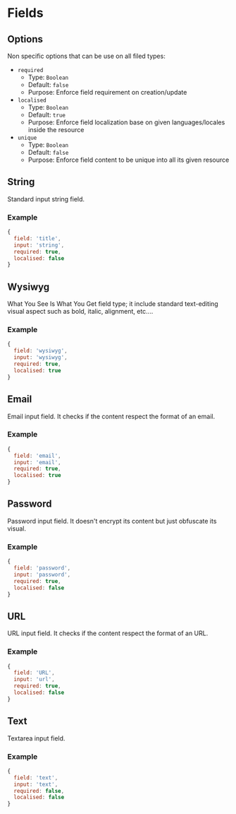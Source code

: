 # Fields

## Options
Non specific options that can be use on all filed types:

- `required`
  - Type: `Boolean`
  - Default: `false`
  - Purpose: Enforce field requirement on creation/update
- `localised`
  - Type: `Boolean`
  - Default: `true`
  - Purpose: Enforce field localization base on given languages/locales inside the resource
- `unique`
  - Type: `Boolean`
  - Default: `false`
  - Purpose: Enforce field content to be unique into all its given resource


## String
Standard input string field.

### Example
``` JavaScript
{
  field: 'title',
  input: 'string',
  required: true,
  localised: false
}
```
## Wysiwyg
What You See Is What You Get field type; it include standard text-editing visual aspect such as bold, italic, alignment, etc....

### Example
``` JavaScript
{
  field: 'wysiwyg',
  input: 'wysiwyg',
  required: true,
  localised: true
}
```

## Email
Email input field. It checks if the content respect the format of an email.

### Example
``` JavaScript
{
  field: 'email',
  input: 'email',
  required: true,
  localised: true
}
```

## Password
Password input field. It doesn't encrypt its content but just obfuscate its visual.

### Example
``` JavaScript
{
  field: 'password',
  input: 'password',
  required: true,
  localised: false
}
```

## URL
URL input field. It checks if the content respect the format of an URL.

### Example
``` JavaScript
{
  field: 'URL',
  input: 'url',
  required: true,
  localised: false
}
```

## Text
Textarea input field.
### Example
``` JavaScript
{
  field: 'text',
  input: 'text',
  required: false,
  localised: false
}
```


